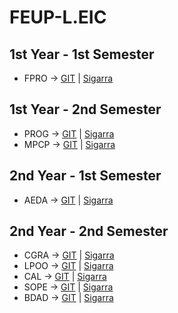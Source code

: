 # FEUP-L.EIC

## 1st Year - 1st Semester
- FPRO -> [GIT](https://github.com/marhcouto/FEUP-FPRO) | [Sigarra](https://sigarra.up.pt/feup/pt/ucurr_geral.ficha_uc_view?pv_ocorrencia_id=459463)

## 1st Year - 2nd Semester
- PROG -> [GIT](https://github.com/marhcouto/FEUP-PROG) | [Sigarra](https://sigarra.up.pt/feup/pt/ucurr_geral.ficha_uc_view?pv_ocorrencia_id=459468)
- MPCP -> [GIT](https://github.com/marhcouto/FEUP-MPCP) | [Sigarra](https://sigarra.up.pt/feup/pt/ucurr_geral.ficha_uc_view?pv_ocorrencia_id=459469)



## 2nd Year - 1st Semester
- AEDA -> [GIT](https://github.com/marhcouto/FEUP-AEDA) | [Sigarra](https://sigarra.up.pt/feup/pt/ucurr_geral.ficha_uc_view?pv_ocorrencia_id=459471)

## 2nd Year - 2nd Semester
- CGRA -> [GIT](https://github.com/marhcouto/FEUP-CGRA) | [Sigarra](https://sigarra.up.pt/feup/pt/ucurr_geral.ficha_uc_view?pv_ocorrencia_id=459476)
- LPOO -> [GIT](https://github.com/marhcouto/FEUP-LPOO) | [Sigarra](https://sigarra.up.pt/feup/pt/ucurr_geral.ficha_uc_view?pv_ocorrencia_id=459480)
- CAL -> [GIT](https://github.com/marhcouto/FEUP-CAL) | [Sigarra](https://sigarra.up.pt/feup/pt/ucurr_geral.ficha_uc_view?pv_ocorrencia_id=459479)
- SOPE -> [GIT](https://github.com/marhcouto/FEUP-SOPE) | [Sigarra](https://sigarra.up.pt/feup/pt/ucurr_geral.ficha_uc_view?pv_ocorrencia_id=459478)
- BDAD -> [GIT](https://github.com/marhcouto/FEUP-BDAD) | [Sigarra](https://sigarra.up.pt/feup/pt/ucurr_geral.ficha_uc_view?pv_ocorrencia_id=459477)



